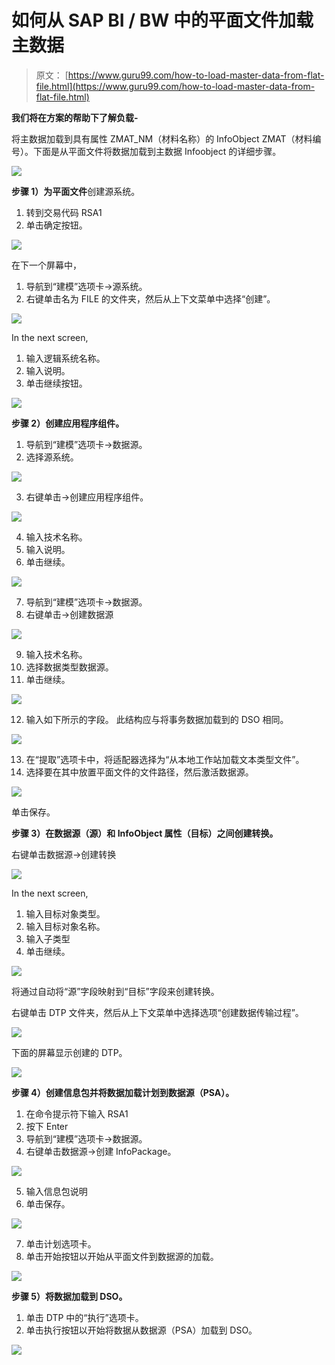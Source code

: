 # 如何从 SAP BI / BW 中的平面文件加载主数据

> 原文： [https://www.guru99.com/how-to-load-master-data-from-flat-file.html](https://www.guru99.com/how-to-load-master-data-from-flat-file.html)

**我们将在方案的帮助下了解负载-**

将主数据加载到具有属性 ZMAT_NM（材料名称）的 InfoObject ZMAT（材料编号）。下面是从平面文件将数据加载到主数据 Infoobject 的详细步骤。

[![](img/cb30717098dd3d4054397eb34676beb2.png)](/images/sap/SAP_BI/sap_bi_14_1.jpg)

**步骤 1）为平面文件**创建源系统。

1.  转到交易代码 RSA1
2.  单击确定按钮。

[![](img/66f49a0dcb1cf93efdc00d8f50df4c0a.png)](/images/sap/SAP_BI/sap_bi_14_2.jpg)

在下一个屏幕中，

1.  导航到“建模”选项卡->源系统。
2.  右键单击名为 FILE 的文件夹，然后从上下文菜单中选择“创建”。

[![](img/669eb8e3e94265d1973cd755687138d2.png)](/images/sap/SAP_BI/sap_bi_14_3.jpg)

In the next screen,

1.  输入逻辑系统名称。
2.  输入说明。
3.  单击继续按钮。

[![](img/5d1c27a8132bced7c065c9c9682a9394.png)](/images/sap/SAP_BI/sap_bi_14_4.jpg)

**步骤 2）创建应用程序组件。**

1.  导航到“建模”选项卡->数据源。
2.  选择源系统。

[![](img/004e09ece591c66685aed98895f42fef.png)](/images/sap/SAP_BI/sap_bi_14_5.jpg)

3.  右键单击->创建应用程序组件。

[![](img/ab9e725cec2564618ae74b77efa8536f.png)](/images/sap/SAP_BI/sap_bi_14_6.jpg)

4.  输入技术名称。
5.  输入说明。
6.  单击继续。

[![](img/e988887b7221ca444c86814058a57a1f.png)](/images/sap/SAP_BI/sap_bi_14_7.jpg)

7.  导航到“建模”选项卡->数据源。
8.  右键单击->创建数据源

[![](img/fcc4a29648183c1352a8fdde6a068e7c.png)](/images/sap/SAP_BI/sap_bi_14_8.jpg)

9.  输入技术名称。
10.  选择数据类型数据源。
11.  单击继续。

[![](img/22335d8a55e131223127d1aaaee1d5f3.png)](/images/sap/SAP_BI/sap_bi_14_9.jpg)

12.  输入如下所示的字段。 此结构应与将事务数据加载到的 DSO 相同。

[![](img/3c98335c09fe7679cb817a2fad100a86.png)](/images/sap/SAP_BI/sap_bi_14_10.jpg)

13.  在“提取”选项卡中，将适配器选择为“从本地工作站加载文本类型文件”。
14.  选择要在其中放置平面文件的文件路径，然后激活数据源。

[![](img/f9f0bd66ab92ef2ce48a9bd65eb6b21d.png)](/images/sap/SAP_BI/sap_bi_14_11.jpg)

单击保存。

**步骤 3）在数据源（源）和 InfoObject 属性（目标）之间创建转换。**

右键单击数据源->创建转换

[![](img/c22a8646c0e855e3a89877ba676d7729.png)](/images/sap/SAP_BI/sap_bi_14_12.jpg)

In the next screen,

1.  输入目标对象类型。
2.  输入目标对象名称。
3.  输入子类型
4.  单击继续。

[![](img/ebd8d570f0b8b1c431f4ec9b0a7eb21e.png)](/images/sap/SAP_BI/sap_bi_14_13.jpg)

将通过自动将“源”字段映射到“目标”字段来创建转换。

右键单击 DTP 文件夹，然后从上下文菜单中选择选项“创建数据传输过程”。

[![](img/74de02e910be93d76a6b02a282e7a1ed.png)](/images/sap/SAP_BI/sap_bi_14_14.jpg)

下面的屏幕显示创建的 DTP。

[![](img/4f27ab36fb4df0d822dbee2dd9f8b7a5.png)](/images/sap/SAP_BI/sap_bi_14_15.jpg)

**步骤 4）创建信息包并将数据加载计划到数据源（PSA）。**

1.  在命令提示符下输入 RSA1
2.  按下 Enter
3.  导航到“建模”选项卡->数据源。
4.  右键单击数据源->创建 InfoPackage。

[![](img/f5efca96d3219ed78894f17506676920.png)](/images/sap/SAP_BI/sap_bi_14_16.jpg)

5.  输入信息包说明
6.  单击保存。

[![](img/c21dfda8bddad5aa4a24f7a23c8e6eb8.png)](/images/sap/SAP_BI/sap_bi_14_17.jpg)

7.  单击计划选项卡。
8.  单击开始按钮以开始从平面文件到数据源的加载。

[![](img/6f6a827ca2135b0f438dc4a1478a8c63.png)](/images/sap/SAP_BI/sap_bi_14_18.jpg)

**步骤 5）将数据加载到 DSO。**

1.  单击 DTP 中的“执行”选项卡。
2.  单击执行按钮以开始将数据从数据源（PSA）加载到 DSO。

[![](img/0099c03e87b92a12d52247ce09a4da0a.png)](/images/sap/SAP_BI/sap_bi_14_19.jpg)